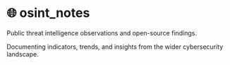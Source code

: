 # 🌐 osint_notes

Public threat intelligence observations and open-source findings. 

Documenting indicators, trends, and insights from the wider cybersecurity landscape.
